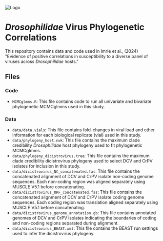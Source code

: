 ![Logo](https://benlongdon.com/wp-content/uploads/2016/01/white_logo_only.png)

# *Drosophilidae* Virus Phylogenetic Correlations

This repository contains data and code used in Imrie et al., (2024) "Evidence of positive correlations in susceptibility to a diverse panel of viruses across *Drosophilidae* hosts."

## Files

### Code
- `MCMCglmms.R`: This file contains code to run all univariate and bivariate phylogenetic MCMCglmms used in this study.

### Data
- `data/data.vials`: This file contains fold-changes in viral load and other information for each biological replicate (vial) used in this study.
- `data/phylogeny_host.nwk`: This file contains the maximum clade credibility *Drosophilidae* host phylogeny used to fit phylogenetic MCMCglmms.
- `data/phylogeny_dicistrovirus.tree`: This file contains the maximum clade credibility dicistrovirus phylogeny used to select DCV and CrPV isolates for inclusion in this study.
- `data/dicistrovirus_NC_concatenated.fas`: This file contains the concatenated alignment of DCV and CrPV isolate non-coding genome sequences. Each non-coding region was aligned separately using MUSCLE V5.1 before concatenating.
- `data/dicistrovirus_ORF_concatenated.fas`: This file contains the concatenated alignment of DCV and CrPV isolate coding genome sequences. Each coding region was translation aligned separately using MUSCLE V5.1 before concatenating.
- `data/dicistrovirus_genome_annotation.gb`: This file contains annotated genomes of DCV and CrPV isolates indicating the boundaries of coding and non-coding regions separated during alignment.
- `data/dicistrovirus_BEAST.xml`: This file contains the BEAST run settings used to infer the dicistrovirus phylogeny.
